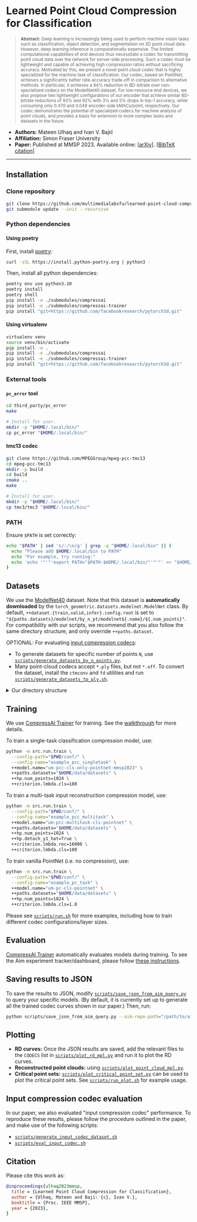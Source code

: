# Learned Point Cloud Compression for Classification

> <sup>**Abstract:** Deep learning is increasingly being used to perform machine vision tasks such as classification, object detection, and segmentation on 3D point cloud data. However, deep learning inference is computationally expensive. The limited computational capabilities of end devices thus necessitate a codec for transmitting point cloud data over the network for server-side processing. Such a codec must be lightweight and capable of achieving high compression ratios without sacrificing accuracy. Motivated by this, we present a novel point cloud codec that is highly specialized for the machine task of classification. Our codec, based on PointNet, achieves a significantly better rate-accuracy trade-off in comparison to alternative methods. In particular, it achieves a 94% reduction in BD-bitrate over non-specialized codecs on the ModelNet40 dataset. For low-resource end devices, we also propose two lightweight configurations of our encoder that achieve similar BD-bitrate reductions of 93% and 92% with 3% and 5% drops in top-1 accuracy, while consuming only 0.470 and 0.048 encoder-side kMACs/point, respectively. Our codec demonstrates the potential of specialized codecs for machine analysis of point clouds, and provides a basis for extension to more complex tasks and datasets in the future.</sup>

- **Authors:** Mateen Ulhaq and Ivan V. Bajić
- **Affiliation:** Simon Fraser University
- **Paper:** Published at MMSP 2023. Available online: [[arXiv](TODO)]. [[BibTeX citation](#citation)]


----


## Installation


### Clone repository

```bash
git clone https://github.com/multimedialabsfu/learned-point-cloud-compression-for-classification
git submodule update --init --recursive
```


### Python dependencies


#### Using poetry

First, install [poetry](https://python-poetry.org/docs/#installation):

```bash
curl -sSL https://install.python-poetry.org | python3 -
```

Then, install all python dependencies:

```bash
poetry env use python3.10
poetry install
poetry shell
pip install -e ./submodules/compressai
pip install -e ./submodules/compressai-trainer
pip install "git+https://github.com/facebookresearch/pytorch3d.git"
```


#### Using virtualenv

```bash
virtualenv venv
source venv/bin/activate
pip install -e .
pip install -e ./submodules/compressai
pip install -e ./submodules/compressai-trainer
pip install "git+https://github.com/facebookresearch/pytorch3d.git"
```


### External tools


#### `pc_error` tool

```bash
cd third_party/pc_error
make

# Install for user.
mkdir -p "$HOME/.local/bin/"
cp pc_error "$HOME/.local/bin/"
```


#### tmc13 codec

```bash
git clone https://github.com/MPEGGroup/mpeg-pcc-tmc13
cd mpeg-pcc-tmc13
mkdir -p build
cd build
cmake ..
make

# Install for user.
mkdir -p "$HOME/.local/bin/"
cp tmc3/tmc3 "$HOME/.local/bin/"
```


### PATH

Ensure `$PATH` is set correctly:

```bash
echo "$PATH" | sed 's/:/\n/g' | grep -q "$HOME/.local/bin" || (
  echo "Please add $HOME/.local/bin to PATH"
  echo "For example, try running:"
  echo 'echo '"'"'export PATH="$PATH:$HOME/.local/bin/"'"'"' >> "$HOME/.bashrc"'
)
```


## Datasets

We use the [ModelNet40] dataset. Note that this dataset is **automatically downloaded** by the `torch_geometric.datasets.modelnet.ModelNet` class. By default, `++dataset.{train,valid,infer}.config.root` is set to `"${paths.datasets}/modelnet/by_n_pt/modelnet${.name}/${.num_points}"`. For compatibility with our scripts, we recommend that you also follow the same directory structure, and only override `++paths.dataset`.

OPTIONAL: For evaluating [input compression codecs](#input-compression-codecs):
   - To generate datasets for specific number of points `N`, use [`scripts/generate_datasets_by_n_points.py`](./scripts/generate_datasets_by_n_points.py).
   - Many point-cloud codecs accept `*.ply` files, but not `*.off`. To convert the dataset, install the `ctmconv` and `fd` utilities and run [`scripts/generate_datasets_to_ply.sh`](./scripts/generate_datasets_to_ply.sh).


<details>

<summary>Our directory structure</summary>

For reference, we used the following directory structure.

```
${paths.datasets}/modelnet/
├── by_n_pt
│   └── modelnet40
│       ├── 1024            <-- format=.pt, points=1024, processed
│       ├── 512
│       └── ...
├── by_n_ply
│   ├── 1024                <-- format=.ply, points=1024, flat
│   ├── 0512
│   └── ...
├── by_n_scale_ply
│   ├── 1024
│   │   ├── 0256            <-- format=.ply, points=1024, scale=256, flat
│   │   ├── 0128
│   │   └── ...
│   └── ...
├── modelnet40              <-- format=.off, default
└── modelnet40_repaired_off <-- format=.off, class/loader (e.g. desk/train)
```

</details>


## Training

We use [CompressAI Trainer] for training. See the [walkthrough] for more details.

To train a single-task classification compression model, use:

```bash
python -m src.run.train \
  --config-path="$PWD/conf/" \
  --config-name="example_pcc_singletask" \
  ++model.name="um-pcc-cls-only-pointnet-mmsp2023" \
  ++paths.datasets="$HOME/data/datasets" \
  ++hp.num_points=1024 \
  ++criterion.lmbda.cls=100
```

To train a multi-task input reconstruction compression model, use:

```bash
python -m src.run.train \
  --config-path="$PWD/conf/" \
  --config-name="example_pcc_multitask" \
  ++model.name="um-pcc-multitask-cls-pointnet" \
  ++paths.datasets="$HOME/data/datasets" \
  ++hp.num_points=1024 \
  ++hp.detach_y1_hat=True \
  ++criterion.lmbda.rec=16000 \
  ++criterion.lmbda.cls=100
```

To train vanilla PointNet (i.e. no compression), use:

```bash
python -m src.run.train \
  --config-path="$PWD/conf/" \
  --config-name="example_pc_task" \
  ++model.name="um-pc-cls-pointnet" \
  ++paths.datasets="$HOME/data/datasets" \
  ++hp.num_points=1024 \
  ++criterion.lmbda.cls=1.0
```

Please see [`scripts/run.sh`](./scripts/run.sh) for more examples, including how to train different codec configurations/layer sizes.


## Evaluation

[CompressAI Trainer] automatically evaluates models during training. To see the Aim experiment tracker/dashboard, please follow [these instructions](https://interdigitalinc.github.io/CompressAI-Trainer/tutorials/full.html#viewing-the-experiment-dashboard-in-aim).


## Saving results to JSON

To save the results to JSON, modify [`scripts/save_json_from_aim_query.py`](./scripts/save_json_from_aim_query.py) to query your specific models. (By default, it is currently set up to generate all the trained codec curves shown in our paper.) Then, run:

```bash
python scripts/save_json_from_aim_query.py --aim-repo-path="/path/to/aim/repo" --output-dir="results/point-cloud-classification/modelnet40"
```


## Plotting

- **RD curves:** Once the JSON results are saved, add the relevant files to the `CODECS` list in [`scripts/plot_rd_mpl.py`](./scripts/plot_rd_mpl.py) and run it to plot the RD curves.
- **Reconstructed point clouds:** using [`scripts/plot_point_cloud_mpl.py`](./scripts/plot_point_cloud_mpl.py).
- **Critical point sets:** [`scripts/plot_critical_point_set.py`](./scripts/plot_critical_point_set.py) can be used to plot the critical point sets. See [`scripts/run_plot.sh`](./scripts/run_plot.sh) for example usage.


## Input compression codec evaluation

In our paper, we also evaluated "input compression codec" performance. To reproduce these results, please follow the procedure outlined in the paper, and make use of the following scripts:

 - [`scripts/generate_input_codec_dataset.sh`](./scripts/generate_input_codec_dataset.sh)
 - [`scripts/eval_input_codec.sh`](./scripts/eval_input_codec.sh)


## Citation

Please cite this work as:

```bibtex
@inproceedings{ulhaq2023mmsp,
  title = {Learned Point Cloud Compression for Classification},
  author = {Ulhaq, Mateen and Baji\'{c}, Ivan V.},
  booktitle = {Proc. IEEE MMSP},
  year = {2023},
}
```




[ModelNet40]: http://modelnet.cs.princeton.edu/ModelNet40.zip
[CompressAI Trainer]: https://github.com/InterDigitalInc/CompressAI-Trainer
[walkthrough]: https://interdigitalinc.github.io/CompressAI-Trainer/tutorials/full.html
